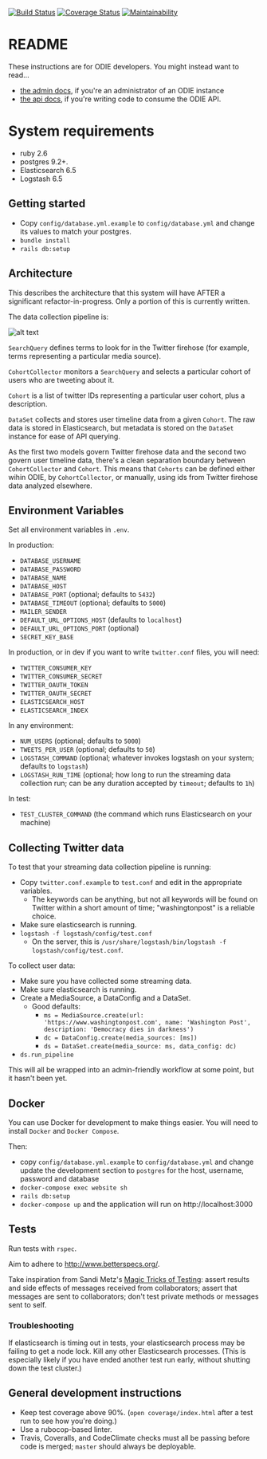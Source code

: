 [![Build Status](https://travis-ci.org/berkmancenter/odie_backend.svg?branch=master)](https://travis-ci.org/berkmancenter/odie_backend)
[![Coverage Status](https://coveralls.io/repos/github/berkmancenter/odie_backend/badge.svg?branch=master)](https://coveralls.io/github/berkmancenter/odie_backend?branch=master)
[![Maintainability](https://api.codeclimate.com/v1/badges/80c54b5a43b952542cdb/maintainability)](https://codeclimate.com/github/berkmancenter/odie_backend/maintainability)

# README

These instructions are for ODIE developers. You might instead want to read...
* [the admin docs](doc/admin.md), if you're an administrator of an ODIE instance
* [the api docs](doc/api.md), if you're writing code to consume the ODIE API.

# System requirements
* ruby 2.6
* postgres 9.2+.
* Elasticsearch 6.5
* Logstash 6.5

## Getting started
* Copy `config/database.yml.example` to `config/database.yml` and change its values to match your postgres.
* `bundle install`
* `rails db:setup`

## Architecture
This describes the architecture that this system will have AFTER a significant
refactor-in-progress. Only a portion of this is currently written.

The data collection pipeline is:

![alt text](docs/charts/architecture.png "Odie architecture diagram")

`SearchQuery` defines terms to look for in the Twitter firehose (for example,
terms representing a particular media source).

`CohortCollector` monitors a `SearchQuery` and selects a particular cohort of
users who are tweeting about it.

`Cohort` is a list of twitter IDs representing a particular user cohort, plus a
description.

`DataSet` collects and stores user timeline data from a given `Cohort`. The raw
data is stored in Elasticsearch, but metadata is stored on the `DataSet`
instance for ease of API querying.

As the first two models govern Twitter firehose data and the second two govern
user timeline data, there's a clean separation boundary between `CohortCollector`
and `Cohort`. This means that `Cohorts` can be defined either wihin ODIE, by
`CohortCollector`, or manually, using ids from Twitter firehose data analyzed
elsewhere.

## Environment Variables
Set all environment variables in `.env`.

In production:
* `DATABASE_USERNAME`
* `DATABASE_PASSWORD`
* `DATABASE_NAME`
* `DATABASE_HOST`
* `DATABASE_PORT` (optional; defaults to `5432`)
* `DATABASE_TIMEOUT` (optional; defaults to `5000`)
* `MAILER_SENDER`
* `DEFAULT_URL_OPTIONS_HOST` (defaults to `localhost`)
* `DEFAULT_URL_OPTIONS_PORT` (optional)
* `SECRET_KEY_BASE`

In production, or in dev if you want to write `twitter.conf` files, you will need:
* `TWITTER_CONSUMER_KEY`
* `TWITTER_CONSUMER_SECRET`
* `TWITTER_OAUTH_TOKEN`
* `TWITTER_OAUTH_SECRET`
* `ELASTICSEARCH_HOST`
* `ELASTICSEARCH_INDEX`

In any environment:
* `NUM_USERS` (optional; defaults to `5000`)
* `TWEETS_PER_USER` (optional; defaults to `50`)
* `LOGSTASH_COMMAND` (optional; whatever invokes logstash on your system; defaults to `logstash`)
* `LOGSTASH_RUN_TIME` (optional; how long to run the streaming data collection run; can be any duration accepted by `timeout`; defaults to `1h`)

In test:
* `TEST_CLUSTER_COMMAND` (the command which runs Elasticsearch on your machine)

## Collecting Twitter data
To test that your streaming data collection pipeline is running:
* Copy `twitter.conf.example` to `test.conf` and edit in the appropriate variables.
  * The keywords can be anything, but not all keywords will be found on Twitter within a short amount of time; "washingtonpost" is a reliable choice.
* Make sure elasticsearch is running.
* `logstash -f logstash/config/test.conf`
  - On the server, this is `/usr/share/logstash/bin/logstash -f logstash/config/test.conf`.

To collect user data:
* Make sure you have collected some streaming data.
* Make sure elasticsearch is running.
* Create a MediaSource, a DataConfig and a DataSet.
  - Good defaults:
    - `ms = MediaSource.create(url: 'https://www.washingtonpost.com', name: 'Washington Post', description: 'Democracy dies in darkness')`
    - `dc = DataConfig.create(media_sources: [ms])`
    - `ds = DataSet.create(media_source: ms, data_config: dc)`
* `ds.run_pipeline`

This will all be wrapped into an admin-friendly workflow at some point, but it hasn't been yet.

## Docker

You can use Docker for development to make things easier. You will need to install `Docker` and `Docker Compose`.

Then:
- copy `config/database.yml.example` to `config/database.yml` and change update the development section to `postgres` for the host, username, password and database
- `docker-compose exec website sh`
- `rails db:setup`
- `docker-compose up` and the application will run on http://localhost:3000

## Tests
Run tests with `rspec`.

Aim to adhere to http://www.betterspecs.org/.

Take inspiration from Sandi Metz's [Magic Tricks of Testing](https://www.youtube.com/watch?v=URSWYvyc42M): assert results and side effects of messages received from collaborators; assert that messages are sent to collaborators; don't test private methods or messages sent to self.

### Troubleshooting
If elasticsearch is timing out in tests, your elasticsearch process may be
failing to get a node lock. Kill any other Elasticsearch processes. (This is
especially likely if you have ended another test run early, without shutting
down the test cluster.)

## General development instructions
* Keep test coverage above 90%. (`open coverage/index.html` after a test run to see how you're doing.)
* Use a rubocop-based linter.
* Travis, Coveralls, and CodeClimate checks must all be passing before code is merged; `master` should always be deployable.
